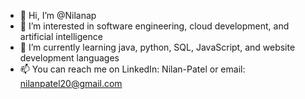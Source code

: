 - 👋 Hi, I’m @Nilanap
- 👀 I’m interested in software engineering, cloud development, and artificial intelligence
- 🌱 I’m currently learning java, python, SQL, JavaScript, and website development languages
- 📫 You can reach me on LinkedIn: Nilan-Patel or email: nilanpatel20@gmail.com


